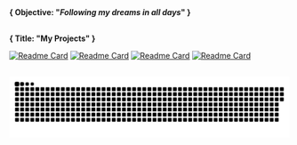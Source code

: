 ##

<b>{ Objective: "<i>Following my dreams in all days</i>" } </b>

##

<b>{ Title: "My Projects" } </b>

[![Readme Card](https://github-readme-stats.vercel.app/api/pin/?username=HigorJardini&repo=Hackathon-2021&theme=dark&show_owner=true)](https://github.com/Higorjardini/Hackathon-2021)
[![Readme Card](https://github-readme-stats.vercel.app/api/pin/?username=HigorJardini&repo=Hackthon-2021-docs&theme=dark&show_owner=true)](https://github.com/Higorjardini/Hackthon-2021-docs)
[![Readme Card](https://github-readme-stats.vercel.app/api/pin/?username=HigorJardini&repo=Project-Test-Irroba&theme=dark&show_owner=true)](https://github.com/Higorjardini/Project-Test-Irroba)
[![Readme Card](https://github-readme-stats.vercel.app/api/pin/?username=HigorJardini&repo=TIC-Project&theme=dark&show_owner=true)](https://github.com/Higorjardini/TIC-Project)

##

![Snake animation](https://github.com/HigorJardini/Higorjardini/blob/output/github-contribution-grid-snake.svg)
